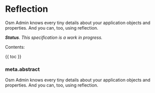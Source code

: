 # Reflection

Osm Admin knows every tiny details about your application objects and properties. And you can, too, using reflection.

***Status**. This specification is a work in progress.*

Contents:

{{ toc }}

### meta.abstract

Osm Admin knows every tiny details about your application objects and properties. And you can, too, using reflection.
 